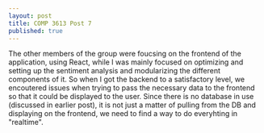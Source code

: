 ```yaml
---
layout: post
title: COMP 3613 Post 7
published: true
---
```


The other members of the group were foucsing on the frontend of the application, using React, while I was mainly focused on optimizing and setting up the sentiment analysis and modularizing the different components of it. 
So when I got the backend to a satisfactory level, we encoutered issues when trying to pass the necessary data to the frontend so that it could be displayed to the user. 
Since there is no database in use (discussed in earlier post), it is not just a matter of pulling from the DB and displaying on the frontend, we need to find a way to do everyhting in "realtime".

